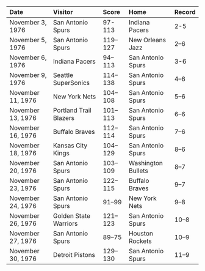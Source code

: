 | Date              | Visitor                | Score   | Home               | Record   |
|:------------------|:-----------------------|:--------|:-------------------|:---------|
| November 3, 1976  | San Antonio Spurs      | 97-113  | Indiana Pacers     | 2-5      |
| November 5, 1976  | San Antonio Spurs      | 119–127 | New Orleans Jazz   | 2–6      |
| November 6, 1976  | Indiana Pacers         | 94–113  | San Antonio Spurs  | 3-6      |
| November 9, 1976  | Seattle SuperSonics    | 114–138 | San Antonio Spurs  | 4–6      |
| November 11, 1976 | New York Nets          | 104–108 | San Antonio Spurs  | 5–6      |
| November 13, 1976 | Portland Trail Blazers | 101–113 | San Antonio Spurs  | 6–6      |
| November 16, 1976 | Buffalo Braves         | 112–114 | San Antonio Spurs  | 7–6      |
| November 18, 1976 | Kansas City Kings      | 104–129 | San Antonio Spurs  | 8–6      |
| November 20, 1976 | San Antonio Spurs      | 103–109 | Washington Bullets | 8–7      |
| November 23, 1976 | San Antonio Spurs      | 122–115 | Buffalo Braves     | 9–7      |
| November 24, 1976 | San Antonio Spurs      | 91–99   | New York Nets      | 9–8      |
| November 26, 1976 | Golden State Warriors  | 121–123 | San Antonio Spurs  | 10–8     |
| November 27, 1976 | San Antonio Spurs      | 89–75   | Houston Rockets    | 10–9     |
| November 30, 1976 | Detroit Pistons        | 129–130 | San Antonio Spurs  | 11–9     |